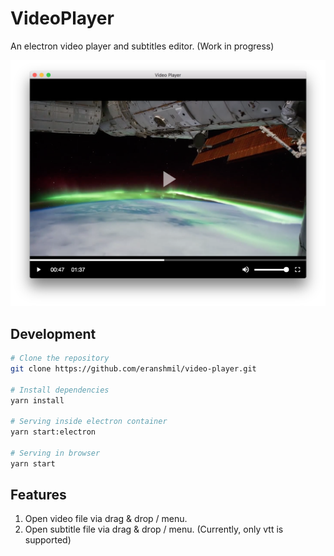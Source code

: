 # VideoPlayer

An electron video player and subtitles editor. (Work in progress)

![Screenshot](./docs/assets/screenshot.png)

## Development

```sh
# Clone the repository
git clone https://github.com/eranshmil/video-player.git

# Install dependencies
yarn install

# Serving inside electron container
yarn start:electron

# Serving in browser
yarn start
```

## Features

1. Open video file via drag & drop / menu.
1. Open subtitle file via drag & drop / menu. (Currently, only vtt is supported)
